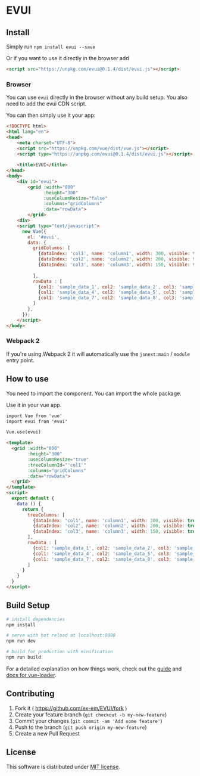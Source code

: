 # EVUI

## Install

Simply run `npm install evui --save`

Or if you want to use it directly in the browser add

```html
<script src="https://unpkg.com/evui@0.1.4/dist/evui.js"></script>
```

### Browser
You can use `evui` directly in the browser without any build setup. You also need to add the evui CDN script.

You can then simply use it your app:

```html
<!DOCTYPE html>
<html lang="en">
<head>   
    <meta charset="UTF-8">
    <script src="https://unpkg.com/vue/dist/vue.js"></script>
    <script type="https://unpkg.com/evui@0.1.4/dist/evui.js"></script>
    
    <title>EVUI</title>
</head>
<body>
    <div id="evui">
        <grid :width="800"
              :height="300"
              :useColumnResize="false"
              :columns="gridColumns"
              :data="rowData">
        </grid>
    <div>
    <script type="text/javascript">
      new Vue({
        el: '#evui',
        data: {
          gridColumns: [
            {dataIndex: 'col1', name: 'column1', width: 300, visible: true, type: 'string', render: 'text'},
            {dataIndex: 'col2', name: 'column2', width: 200, visible: true, type: 'string', render: 'text'},
            {dataIndex: 'col3', name: 'column3', width: 150, visible: true, type: 'string', render: 'text'},
          
          ],
          rowData : [
            {col1: 'sample_data_1', col2: 'sample_data_2', col3: 'sample_data_3'},
            {col1: 'sample_data_4', col2: 'sample_data_5', col3: 'sample_data_6'},
            {col1: 'sample_data_7', col2: 'sample_data_8', col3: 'sample_data_9'}
          ]            
        },    
      });
    </script>
</body>

```

### Webpack 2
If you're using Webpack 2 it will automatically use the `jsnext:main` / `module` entry point.

## How to use

You need to import the component.
You can import the whole package.

Use it in your vue app.

```html
import Vue from 'vue'
import evui from 'evui'

Vue.use(evui)
```

```html
<template>
  <grid :width="800"
        :height="300"
        :useColumnResize="true"
        :treeColumnId="'col1'"
        :columns="gridColumns"
        :data="rowData">
  </grid>
</template>
<script>
  export default {
    data () {
      return {
        treeColumns: [
          {dataIndex: 'col1', name: 'column1', width: 300, visible: true, type: 'string', render: 'text'},
          {dataIndex: 'col2', name: 'column2', width: 200, visible: true, type: 'string', render: 'text'},
          {dataIndex: 'col3', name: 'column3', width: 150, visible: true, type: 'string', render: 'text'},
        ],
        rowData : [
          {col1: 'sample_data_1', col2: 'sample_data_2', col3: 'sample_data_3'},
          {col1: 'sample_data_4', col2: 'sample_data_5', col3: 'sample_data_6'},
          {col1: 'sample_data_7', col2: 'sample_data_8', col3: 'sample_data_9'}
        ]
      }
    }
  }
</script>
```

## Build Setup

``` bash
# install dependencies
npm install

# serve with hot reload at localhost:8080
npm run dev

# build for production with minification
npm run build
```

For a detailed explanation on how things work, check out the [guide](http://vuejs-templates.github.io/webpack/) and [docs for vue-loader](http://vuejs.github.io/vue-loader).

## Contributing

1. Fork it ( https://github.com/ex-em/EVUI/fork )
2. Create your feature branch (`git checkout -b my-new-feature`)
3. Commit your changes (`git commit -am 'Add some feature'`)
4. Push to the branch (`git push origin my-new-feature`)
5. Create a new Pull Request

## License

This software is distributed under [MIT license](LICENSE.txt).
